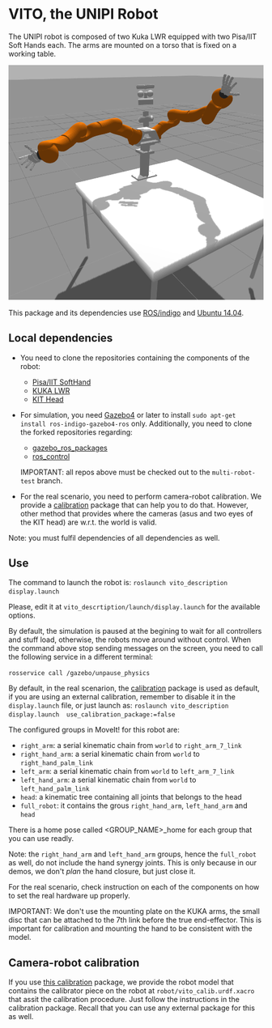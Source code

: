 # VITO, the UNIPI Robot

The UNIPI robot is composed of two Kuka LWR equipped with two Pisa/IIT Soft Hands each. The arms are mounted on a torso that is fixed on a working table.

![vito](vito_gazebo.png)

This package and its dependencies use [ROS/indigo](http://wiki.ros.org/indigo/Installation/Ubuntu) and [Ubuntu 14.04](http://www.ubuntu.com/download/desktop).

## Local dependencies

- You need to clone the repositories containing the components of the robot:
    * [Pisa/IIT SoftHand](https://github.com/CentroEPiaggio/pisa-iit-soft-hand.git)
    * [KUKA LWR](https://github.com/CentroEPiaggio/kuka-lwr.git)
    * [KIT Head](https://github.com/CentroEPiaggio/kit-head.git)

- For simulation, you need [Gazebo4](http://gazebosim.org/tutorials?tut=install_ubuntu&ver=4.0&cat=install) or later to install `sudo apt-get install ros-indigo-gazebo4-ros` only. Additionally, you need to clone the forked repositories regarding:
    * [gazebo_ros_packages](https://github.com/CentroEPiaggio/gazebo_ros_pkgs.git)
    * [ros_control](https://github.com/CentroEPiaggio/ros_control.git)
   
    IMPORTANT: all repos above must be checked out to the `multi-robot-test` branch.

- For the real scenario, you need to perform camera-robot calibration. We provide a [calibration](https://github.com/CentroEPiaggio/calibration.git) package that can help you to do that. However, other method that provides where the cameras (asus and two eyes of the KIT head) are w.r.t. the world is valid.

Note: you must fulfil dependencies of all dependencies as well.


## Use

The command to launch the robot is:
`roslaunch vito_description display.launch`

Please, edit it at `vito_descrtiption/launch/display.launch` for the available options.

By default, the simulation is paused at the begining to wait for all controllers and stuff load, otherwise, the robots move around without control. When the command above stop sending messages on the screen, you need to call the following service in a different terminal:

`rosservice call /gazebo/unpause_physics`

By default, in the real scenarion, the [calibration](https://github.com/CentroEPiaggio/calibration.git) package is used as default, if you are using an external calibration, remember to disable it in the `display.launch` file, or just launch as:
`roslaunch vito_description display.launch  use_calibration_package:=false`

The configured groups in MoveIt! for this robot are:
* `right_arm`: a serial kinematic chain from `world` to `right_arm_7_link`
* `right_hand_arm`: a serial kinematic chain from `world` to `right_hand_palm_link` 
* `left_arm`: a serial kinematic chain from `world` to `left_arm_7_link`
* `left_hand_arm`: a serial kinematic chain from `world` to `left_hand_palm_link` 
* `head`: a kinematic tree containing all joints that belongs to the head
* `full_robot`: it contains the grous `right_hand_arm`, `left_hand_arm` and `head`

There is a home pose called <GROUP_NAME>_home for each group that you can use readly.

Note: the `right_hand_arm` and `left_hand_arm` groups, hence the `full_robot` as well, do not include the hand synergy joints. This is only because in our demos, we don't _plan_ the hand closure, but just close it.

For the real scenario, check instruction on each of the components on how to set the real hardware up properly.

IMPORTANT: We don't use the mounting plate on the KUKA arms, the small disc that can be attached to the 7th link before the true end-effector. This is important for calibration and mounting the hand to be consistent with the model.


## Camera-robot calibration

If you use [this calibration](https://github.com/CentroEPiaggio/calibration.git) package, we provide the robot model that contains the calibrator piece on the robot at `robot/vito_calib.urdf.xacro` that assit the calibration procedure. Just follow the instructions in the calibration package. Recall that you can use any external package for this as well.
